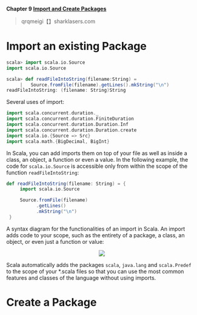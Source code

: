 **Chapter 9 [Import and Create Packages](https://livebook.manning.com/book/get-programming-with-scala/chapter-9/v-4/)**

> qrqmeigi【】sharklasers.com

# Import an existing Package
```scala
scala> import scala.io.Source
import scala.io.Source

scala> def readFileIntoString(filename:String) = 
     |   Source.fromFile(filename).getLines().mkString("\n")
readFileIntoString: (filename: String)String
```

Several uses of import:
```scala
import scala.concurrent.duration._
import scala.concurrent.duration.FiniteDuration
import scala.concurrent.duration.Duration.Inf
import scala.concurrent.duration.Duration.create
import scala.io.{Source => Src}
import scala.math.{BigDecimal, BigInt}
```

In Scala, you can add imports them on top of your file as well as inside a class, an object, a function or even a value. In the following example, the code for `scala.io.Source` is accessible only from within the scope of the function `readFileIntoString`:
```scala
def readFileIntoString(filename: String) = {
     import scala.io.Source

     Source.fromFile(filename)
           .getLines()
           .mkString("\n")
 }
```

A syntax diagram for the functionalities of an import in Scala. An import adds code to your scope, such as the entirety of a package, a class, an object, or even just a function or value:
<div align="center">
    <img src="https://dpzbhybb2pdcj.cloudfront.net/sfregola/v-4/Figures/image024.jpg">
</div>

Scala automatically adds the packages `scala`, `java.lang` and `scala.Predef` to the scope of your *.scala files so that you can use the most common features and classes of the language without using imports.

# Create a Package
